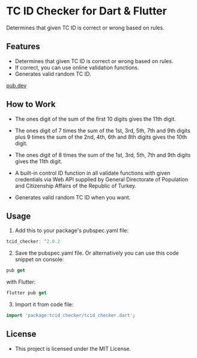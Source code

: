 
# TC ID Checker for Dart & Flutter

 Determines that given TC ID is correct or wrong based on rules.

## Features

* Determines that given TC ID is correct or wrong based on rules.
* If correct, you can use online validation functions.
* Generates valid random TC ID.

[pub.dev](https://pub.dev/packages/tcid_checker) 


## How to Work

* The ones digit of the sum of the first 10 digits gives the 11th digit.

* The ones digit of 7 times the sum of the 1st, 3rd, 5th, 7th and 9th digits plus 9 times the sum of the 2nd, 4th, 6th and 8th digits gives the 10th digit.

* The ones digit of 8 times the sum of the 1st, 3rd, 5th, 7th and 9th digits gives the 11th digit.

* A built-in control ID function in all validate functions with given credentials via Web API supplied by General Directorate of Population and Citizenship Affairs of the Republic of Turkey.
  
*  Generates valid random TC ID when you want.


## Usage
 
1. Add this to your package's pubspec.yaml file:

```dart
tcid_checker: ^2.0.2
```

2. Save the pubspec.yaml file. Or alternatively you can use this code snippet on console:

```dart
pub get
```

with Flutter:

```dart
flutter pub get
```

3. Import it from code file:

```dart
import 'package:tcid_checker/tcid_checker.dart';
```

## License

* This project is licensed under the MIT License.



